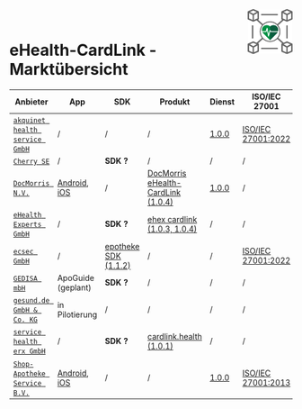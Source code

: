<img align="right" width="80" height="80" src="https://github.com/eHealthCardLink/Spezifikation/blob/main/img/IOP-Logo.png"/><br/>

# eHealth-CardLink - Marktübersicht

| Anbieter | App | SDK | Produkt | Dienst | ISO/IEC 27001 | 
| --- | --- | --- |  --- | --- | --- |
| [`akquinet health service GmbH`](https://akquinet.com/) | / | / | / | [1.0.0](https://tinyurl.com/gemCL-Anb) |  [ISO/IEC 27001:2022](https://akquinet.com/files/AKQUINET/zertifikate/zertifikat-2024-housing-managed-hosting-services-akquinet.pdf) |
| [`Cherry SE`](https://www.cherry.de/) | / | **SDK ?** | / | / | / | / | 
| [`DocMorris N.V.`](https://www.docmorris.de/) | [Android](https://play.google.com/store/apps/details?id=de.docmorris.pharmacyapp), [iOS](https://apps.apple.com/de/app/docmorris-apotheke-e-rezept/id976600580) | / |  [DocMorris eHealth-CardLink (1.0.4)](https://tinyurl.com/gemCL-Prod) | [1.0.0](https://tinyurl.com/gemCL-Anb)  | / | 
| [`eHealth Experts GmbH`](https://ehex.de/) | / | **SDK ?** | [ehex cardlink (1.0.3, 1.0.4)](https://tinyurl.com/gemCL-Prod) | / | / |
| [`ecsec GmbH`](https://ecsec.de) | / | [epotheke SDK (1.1.2)](https://github.com/epotheke/epotheke-sdk) |  / | / | [ISO/IEC 27001:2022](https://epotheke.com) |
| [`GEDISA mbH`](https://www.gedisa.de/) | ApoGuide (geplant) | **SDK ?** | / | / | / | / | 
| [`gesund.de GmbH & Co. KG`](https://gesund.de) | in Pilotierung | / | / | / | / | / | 
| [`service health erx GmbH`](https://www.service-health.de/) | / | **SDK ?** |  [cardlink.health (1.0.1)](https://tinyurl.com/gemCL-Prod) | / | / |
| [`Shop-Apotheke Service B.V.`](https://www.shop-apotheke.com/) | [Android](https://play.google.com/store/apps/details?id=shop.shop_apotheke.com.shopapotheke), [iOS](https://apps.apple.com/de/app/shop-apotheke-redcare/id1104967519) | / | / | [1.0.0](https://tinyurl.com/gemCL-Anb)  | [ISO/IEC 27001:2013](https://www.certipedia.com/certificates/01+153+2100656%252F03?locale=es)  |





